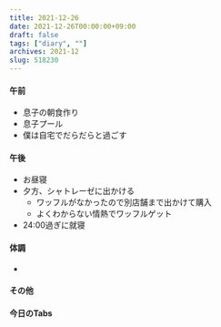 ```yaml
---
title: 2021-12-26
date: 2021-12-26T00:00:00+09:00
draft: false
tags: ["diary", ""]
archives: 2021-12
slug: 518230
---
```

#### 午前
- 息子の朝食作り
- 息子プール
- 僕は自宅でだらだらと過ごす
#### 午後
- お昼寝
- 夕方、シャトレーゼに出かける
  - ワッフルがなかったので別店舗まで出かけて購入
  - よくわからない情熱でワッフルゲット
- 24:00過ぎに就寝
#### 体調
- 
#### その他
#### 今日のTabs